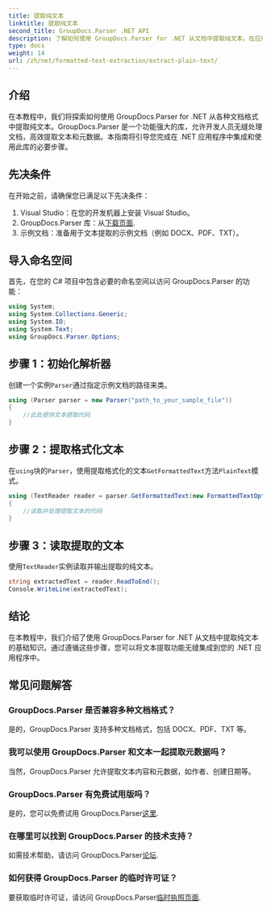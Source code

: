 ```yaml
---
title: 提取纯文本
linktitle: 提取纯文本
second_title: GroupDocs.Parser .NET API
description: 了解如何使用 GroupDocs.Parser for .NET 从文档中提取纯文本。在应用程序中集成文本提取的简单步骤。
type: docs
weight: 14
url: /zh/net/formatted-text-extraction/extract-plain-text/
---
```

## 介绍
在本教程中，我们将探索如何使用 GroupDocs.Parser for .NET 从各种文档格式中提取纯文本。GroupDocs.Parser 是一个功能强大的库，允许开发人员无缝处理文档，高效提取文本和元数据。本指南将引导您完成在 .NET 应用程序中集成和使用此库的必要步骤。
## 先决条件
在开始之前，请确保您已满足以下先决条件：
1. Visual Studio：在您的开发机器上安装 Visual Studio。
2.  GroupDocs.Parser 库：从[下载页面](https://releases.groupdocs.com/parser/net/).
3. 示例文档：准备用于文本提取的示例文档（例如 DOCX、PDF、TXT）。

## 导入命名空间
首先，在您的 C# 项目中包含必要的命名空间以访问 GroupDocs.Parser 的功能：
```csharp
using System;
using System.Collections.Generic;
using System.IO;
using System.Text;
using GroupDocs.Parser.Options;
```
## 步骤 1：初始化解析器
创建一个实例`Parser`通过指定示例文档的路径来类。
```csharp
using (Parser parser = new Parser("path_to_your_sample_file"))
{
    //此处提供文本提取代码
}
```
## 步骤 2：提取格式化文本
在`using`块的`Parser`，使用提取格式化的文本`GetFormattedText`方法`PlainText`模式。
```csharp
using (TextReader reader = parser.GetFormattedText(new FormattedTextOptions(FormattedTextMode.PlainText)))
{
    //读取并处理提取文本的代码
}
```
## 步骤 3：读取提取的文本
使用`TextReader`实例读取并输出提取的纯文本。
```csharp
string extractedText = reader.ReadToEnd();
Console.WriteLine(extractedText);
```

## 结论
在本教程中，我们介绍了使用 GroupDocs.Parser for .NET 从文档中提取纯文本的基础知识。通过遵循这些步骤，您可以将文本提取功能无缝集成到您的 .NET 应用程序中。

## 常见问题解答
### GroupDocs.Parser 是否兼容多种文档格式？
是的，GroupDocs.Parser 支持多种文档格式，包括 DOCX、PDF、TXT 等。
### 我可以使用 GroupDocs.Parser 和文本一起提取元数据吗？
当然，GroupDocs.Parser 允许提取文本内容和元数据，如作者、创建日期等。
### GroupDocs.Parser 有免费试用版吗？
是的，您可以免费试用 GroupDocs.Parser[这里](https://releases.groupdocs.com/).
### 在哪里可以找到 GroupDocs.Parser 的技术支持？
如需技术帮助，请访问 GroupDocs.Parser[论坛](https://forum.groupdocs.com/c/parser/17).
### 如何获得 GroupDocs.Parser 的临时许可证？
要获取临时许可证，请访问 GroupDocs.Parser[临时执照页面](https://purchase.groupdocs.com/temporary-license/).